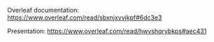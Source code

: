 Overleaf documentation: https://www.overleaf.com/read/sbxnjxvvjkpf#6dc3e3


Presentation: https://www.overleaf.com/read/hwvshqrybkps#aec431
